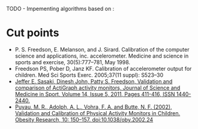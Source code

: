 TODO - Impementing algorithms based on :

# Cut points
* P. S. Freedson, E. Melanson, and J. Sirard. Calibration of the computer science and applications, inc. accelerometer. Medicine and science in sports and exercise, 30(5):777–781, May 1998.
* Freedson PS, Pober D, Janz KF. Calibration of accelerometer output for children. Med Sci Sports Exerc. 2005;37(11 suppl): S523–30
* [Jeffer E. Sasaki, Dinesh John, Patty S. Freedson,
Validation and comparison of ActiGraph activity monitors,
Journal of Science and Medicine in Sport, Volume 14, Issue 5, 2011, Pages 411-416, ISSN 1440-2440.](https://www.sciencedirect.com/science/article/pii/S1440244011000788)
* [Puyau, M. R., Adolph, A. L., Vohra, F. A. and Butte, N. F. (2002), Validation and Calibration of Physical Activity Monitors in Children. Obesity Research, 10: 150–157. doi:10.1038/oby.2002.24](http://onlinelibrary.wiley.com/doi/10.1038/oby.2002.24/full)
